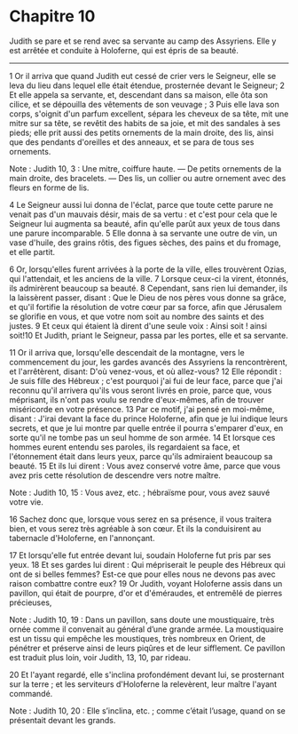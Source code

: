 # Chapitre 10

Judith se pare et se rend avec sa servante au camp des Assyriens.
Elle y est arrêtée et conduite à Holoferne, qui est épris de sa beauté.

***

1 Or il arriva que quand Judith eut cessé de crier vers le Seigneur, elle se leva du lieu dans lequel elle était étendue, prosternée devant le Seigneur; 2 Et elle appela sa servante, et, descendant dans sa maison, elle ôta son cilice, et se dépouilla des vêtements de son veuvage ; 3 Puis elle lava son corps, s'oignit d'un parfum excellent, sépara les cheveux de sa tête, mit une mitre sur sa tête, se revêtit des habits de sa joie, et mit des sandales à ses pieds; elle prit aussi des petits ornements de la main droite, des lis, ainsi que des pendants d'oreilles et des anneaux, et se para de tous ses ornements.

<span class="bible-note">Note : </span> Judith 10, 3 : Une mitre, coiffure haute. ― De petits ornements de la main droite, des bracelets. ― Des lis, un collier ou autre ornement avec des fleurs en forme de lis.

4 Le Seigneur aussi lui donna de l'éclat, parce que toute cette parure ne venait pas d'un mauvais désir, mais de sa vertu : et c'est pour cela que le Seigneur lui augmenta sa beauté, afin qu'elle parût aux yeux de tous dans une parure incomparable. 5 Elle donna à sa servante une outre de vin, un vase d'huile, des grains rôtis, des figues sèches, des pains et du fromage, et elle partit.


6 Or, lorsqu'elles furent arrivées à la porte de la ville, elles trouvèrent Ozias, qui l'attendait, et les anciens de la ville. 7 Lorsque ceux-ci la virent, étonnés, ils admirèrent beaucoup sa beauté. 8 Cependant, sans rien lui demander, ils la laissèrent passer, disant : Que le Dieu de nos pères vous donne sa grâce, et qu'il fortifie la résolution de votre cœur par sa force, afin que Jérusalem se glorifie en vous, et que votre nom soit au nombre des saints et des justes. 9 Et ceux qui étaient là dirent d'une seule voix : Ainsi soit ! ainsi soit!10 Et Judith, priant le Seigneur, passa par les portes, elle et sa servante.


11 Or il arriva que, lorsqu'elle descendait de la montagne, vers le commencement du jour, les gardes avancés des Assyriens la rencontrèrent, et l'arrêtèrent, disant: D'où venez-vous, et où allez-vous? 12 Elle répondit : Je suis fille des Hébreux ; c'est pourquoi j'ai fui de leur face, parce que j'ai reconnu qu'il arrivera qu'ils vous seront livrés en proie, parce que, vous méprisant, ils n'ont pas voulu se rendre d'eux-mêmes, afin de trouver miséricorde en votre présence. 13 Par ce motif, j'ai pensé en moi-même, disant : J'irai devant la face du prince Holoferne, afin que je lui indique leurs secrets, et que je lui montre par quelle entrée il pourra s'emparer d'eux, en sorte qu'il ne tombe pas un seul homme de son armée. 14 Et lorsque ces hommes eurent entendu ses paroles, ils regardaient sa face, et l'étonnement était dans leurs yeux, parce qu'ils admiraient beaucoup sa beauté. 15 Et ils lui dirent : Vous avez conservé votre âme, parce que vous avez pris cette résolution de descendre vers notre maître.

<span class="bible-note">Note : </span> Judith 10, 15 : Vous avez, etc. ; hébraïsme pour, vous avez sauvé votre vie.

16 Sachez donc que, lorsque vous serez en sa présence, il vous traitera bien, et vous serez très agréable à son cœur. Et ils la conduisirent au tabernacle d'Holoferne, en l'annonçant.


17 Et lorsqu'elle fut entrée devant lui, soudain Holoferne fut pris par ses yeux. 18 Et ses gardes lui dirent : Qui mépriserait le peuple des Hébreux qui ont de si belles femmes? Est-ce que pour elles nous ne devons pas avec raison combattre contre eux? 19 Or Judith, voyant Holoferne assis dans un pavillon, qui était de pourpre, d'or et d'éméraudes, et entremêlé de pierres précieuses,

<span class="bible-note">Note : </span> Judith 10, 19 : Dans un pavillon, sans doute une moustiquaire, très ornée comme il convenait au général d’une grande armée. La moustiquaire est un tissu qui empêche les moustiques, très nombreux en Orient, de pénétrer et préserve ainsi de leurs piqûres et de leur sifflement. Ce pavillon est traduit plus loin, voir Judith, 13, 10, par rideau.

20 Et l'ayant regardé, elle s'inclina profondément devant lui, se prosternant sur la terre ; et les serviteurs d'Holoferne la relevèrent, leur maître l'ayant commandé.

<span class="bible-note">Note : </span> Judith 10, 20 : Elle s’inclina, etc. ; comme c’était l’usage, quand on se présentait devant les grands.

